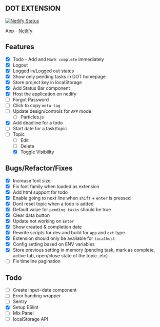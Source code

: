 ## DOT EXTENSION

[![Netlify Status](https://api.netlify.com/api/v1/badges/b3597871-5967-40c9-9466-781bfff4b030/deploy-status)](https://app.netlify.com/sites/dot-extension/deploys)

App - [Netlify](https://dot-extension.netlify.app)

## Features

- [x] Todo - Add and `Mark complete` immediately
- [x] Logout
- [x] Logged in/Logged out states
- [x] Show only pending tasks in DOT homepage
- [x] Store project key in localStorage
- [x] Add Status Bar component
- [x] Host the application on netlify
- [ ] Forgot Password
- [ ] Click to copy `meta tag`
- [ ] Update design/controls for `APP` mode
  - [ ] Particles.js
- [x] Add deadline for a todo
- [ ] Start date for a task/topic
- [ ] Topic
  - [ ] Edit
  - [ ] Delete
  - [x] Toggle Visibility

## Bugs/Refactor/Fixes

- [x] Increase font size
- [x] Fix font family when loaded as extension
- [x] Add html support for todo
- [x] Enable going to next line when `shift` + `enter` is pressed
- [x] Dont reset topic when a todo is added
- [x] Default value for `pending tasks` should be true
- [x] Clear data button
- [x] Update not working on `Enter`
- [x] Show created & completion date
- [x] Rewrite scripts for dev and build for `app` and `ext` type.
- [x] Extension should only be available for `localhost`
- [x] Config setting based on ENV variables
- [x] Store previous setting in memory (pending task, mark as complete, active tab, open/close state of the topic..etc)
- [ ] Fix timeline pagination

## Todo

- [ ] Create input=date component
- [ ] Error handing wrapper
- [ ] Sentry
- [x] Setup ESlint
- [ ] Mix Panel
- [ ] localStorage API
